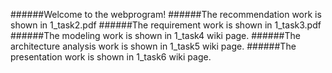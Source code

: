 ######Welcome to the webprogram!
######The recommendation work is shown in 1_task2.pdf
######The requirement work is shown in 1_task3.pdf
######The modeling work is shown in 1_task4 wiki page.
######The architecture analysis work is shown in 1_task5 wiki page.
######The presentation  work is shown in 1_task6 wiki page.
